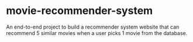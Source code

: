 # movie-recommender-system
An end-to-end project to build a recommender system website that can recommend 5 similar movies when a user picks 1 movie from the database.
